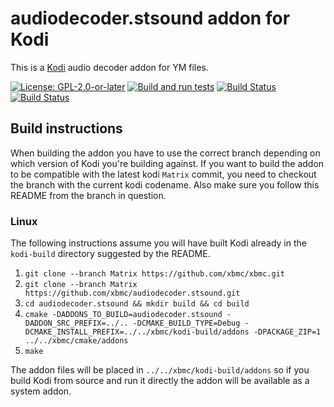 # audiodecoder.stsound addon for Kodi

This is a [Kodi](https://kodi.tv) audio decoder addon for YM files.

[![License: GPL-2.0-or-later](https://img.shields.io/badge/License-GPL%20v2+-blue.svg)](LICENSE.md)
[![Build and run tests](https://github.com/xbmc/audiodecoder.stsound/actions/workflows/build.yml/badge.svg?branch=Matrix)](https://github.com/xbmc/audiodecoder.stsound/actions/workflows/build.yml)
[![Build Status](https://dev.azure.com/teamkodi/binary-addons/_apis/build/status/xbmc.audiodecoder.stsound?branchName=Matrix)](https://dev.azure.com/teamkodi/binary-addons/_build/latest?definitionId=16&branchName=Matrix)
[![Build Status](https://jenkins.kodi.tv/view/Addons/job/xbmc/job/audiodecoder.stsound/job/Matrix/badge/icon)](https://jenkins.kodi.tv/blue/organizations/jenkins/xbmc%2Faudiodecoder.stsound/branches/)
<!--- [![Build Status](https://ci.appveyor.com/api/projects/status/github/xbmc/audiodecoder.stsound?branch=Matrix&svg=true)](https://ci.appveyor.com/project/xbmc/audiodecoder-stsound?branch=Matrix) -->

## Build instructions

When building the addon you have to use the correct branch depending on which version of Kodi you're building against. 
If you want to build the addon to be compatible with the latest kodi `Matrix` commit, you need to checkout the branch with the current kodi codename.
Also make sure you follow this README from the branch in question.

### Linux

The following instructions assume you will have built Kodi already in the `kodi-build` directory 
suggested by the README.

1. `git clone --branch Matrix https://github.com/xbmc/xbmc.git`
2. `git clone --branch Matrix https://github.com/xbmc/audiodecoder.stsound.git`
3. `cd audiodecoder.stsound && mkdir build && cd build`
4. `cmake -DADDONS_TO_BUILD=audiodecoder.stsound -DADDON_SRC_PREFIX=../.. -DCMAKE_BUILD_TYPE=Debug -DCMAKE_INSTALL_PREFIX=../../xbmc/kodi-build/addons -DPACKAGE_ZIP=1 ../../xbmc/cmake/addons`
5. `make`

The addon files will be placed in `../../xbmc/kodi-build/addons` so if you build Kodi from source and run it directly 
the addon will be available as a system addon.
